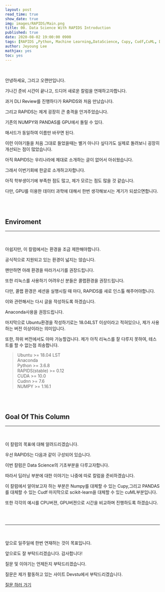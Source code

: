 ```yaml
---
layout: post
read_time: true
show_date: true
img: images/RAPIDS/Main.png
title: 00. Data Science With RAPIDS Introduction
published: true
date: 2020-08-02 19:00:00 0900
tags: [RAPIDS ,Python, Machine Learning,DataScience, Cupy, Cudf,CuML, Data, Data Science]
author: Jeyoung Lee
mathjax: yes 
toc: yes 
---
```


  <br><br>
  안녕하세요, 그리고 오랜만입니다.
  
  기나긴 준비 시간이 끝나고, 드디어 새로운 칼럼을 연재하고자합니다.
  
  과거 DLI Review를 진행하다가 RAPIDS와 처음 만났습니다.
  
  그리고 RAPIDS는 제게 굉장히 큰 충격을 안겨주었습니다.
  
  기존의 NUMPY와 PANDAS를 GPU에서 돌릴 수 있다.
  
  매서드가 동일하여 이름만 바꾸면 된다.
  
  이런 이야기들을 처음 그대로 들었을때는 별거 아니다 싶다가도 실제로 돌려보니 굉장히 개선되는 점이 많았습니다.
  
  아직 RAPIDS는 우리나라에 제대로 소개하는 글이 없어서 아쉬웠습니다.
  
  그래서 이번기회에 한글로 소개하고자합니다.
  
  아직 학부생이기에 부족한 점도 많고, 제가 모르는 점도 많을 것 같습니다.
  
  다만, GPU를 이용한 데이터 과학에 대해서 한번 생각해보시는 계기가 되셨으면합니다.
  
 
  <br><br>
## Enviroment
---
  <br><br>
  아쉽지만, 이 칼럼에서는 환경을 조금 제한해야합니다.
  
  공식적으로 지원되고 있는 환경이 넓지는 않습니다.
  
  왠만하면 아래 환경을 따라가시기를 권장드립니다.
  
  또한 리눅스를 사용하기 어려우신 분들은 콜랩환경을 권장드립니다.
  
  다만, 콜랩 환경은 세션을 실행시킬 때 마다, RAPIDS를 새로 인스톨 해주어야합니다. 
  
  이와 관련해서는 다시 글을 작성하도록 하겠습니다. 
  
  Anaconda사용을 권장드립니다.
  
  마지막으로 Ubuntu환경을 작성하기로는 18.04LST 이상이라고 적혀있으나, 제가 사용하는 버전 이상이라는 의미입니다.
  
  또한, 하위 버전에서도 아마 가능할겁니다. 제가 아직 리눅스를 잘 다루지 못하여, 테스트를 할 수 없는점 죄송합니다.
  
  
>Ubuntu >= 18.04 LST
><br>Anaconda
><br>Python >= 3.6.8
><br>RAPIDS(stable) >= 0.12
><br>CUDA >= 10.0
><br>Cudnn >= 7.6
><br>NUMPY >= 1.16.1
  
  <br><br>

  
## Goal Of This Column
---
  <br><br>
  이 칼럼의 목표에 대해 알려드리겠습니다.
  
  우선 RAPIDS는 다음과 같이 구성되어 있습니다.
  
<amp-img src="{{ site.url }}/assets/img/images/RAPIDS/intro/RAPIDS_all.jpg" width="656" height="400" layout="responsive" alt="" class="mb3"></amp-img>
  
  이번 칼럼은 Data Science의 기초부분을 다루고자합니다.
  
  따라서 딥러닝 부분에 대한 이야기는 나중에 따로 칼럼을 준비하겠습니다.
  
  이 칼럼에서 알아보고자 하는 부분은 Numpy를 대체할 수 있는 Cupy,그리고 PANDAS를 대체할 수 있는 Cudf 마지막으로 scikit-learn을 대체할 수 있는 cuML부분입니다.
  
  또한 각각의 예시를 CPU버젼, GPU버젼으로 시간을 비교하며 진행하도록 하겠습니다.
  
<amp-img src="{{ site.url }}/assets/img/images/RAPIDS/intro/RAPIDS_all_now.png" width="656" height="400" layout="responsive" alt="" class="mb3"></amp-img>
  <br><br>
  
---

  <br><br>
  앞으로 일주일에 한번 연재하는 것이 목표입니다.
  
  앞으로도 잘 부탁드리겠습니다. 감사합니다!

  질문 및 이야기는 언제든지 부탁드리겠습니다.

  질문은 제가 활동하고 있는 사이트 Devstu에서 부탁드리겠습니다.

  [질문 하러 가기](https://devstu.co.kr)